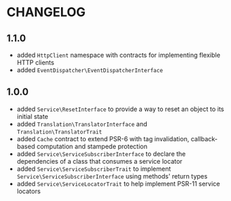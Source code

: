 CHANGELOG
=========

1.1.0
-----

 * added `HttpClient` namespace with contracts for implementing flexible HTTP clients
 * added `EventDispatcher\EventDispatcherInterface`

1.0.0
-----

 * added `Service\ResetInterface` to provide a way to reset an object to its initial state
 * added `Translation\TranslatorInterface` and `Translation\TranslatorTrait`
 * added `Cache` contract to extend PSR-6 with tag invalidation, callback-based computation and stampede protection
 * added `Service\ServiceSubscriberInterface` to declare the dependencies of a class that consumes a service locator
 * added `Service\ServiceSubscriberTrait` to implement `Service\ServiceSubscriberInterface` using methods' return types
 * added `Service\ServiceLocatorTrait` to help implement PSR-11 service locators
